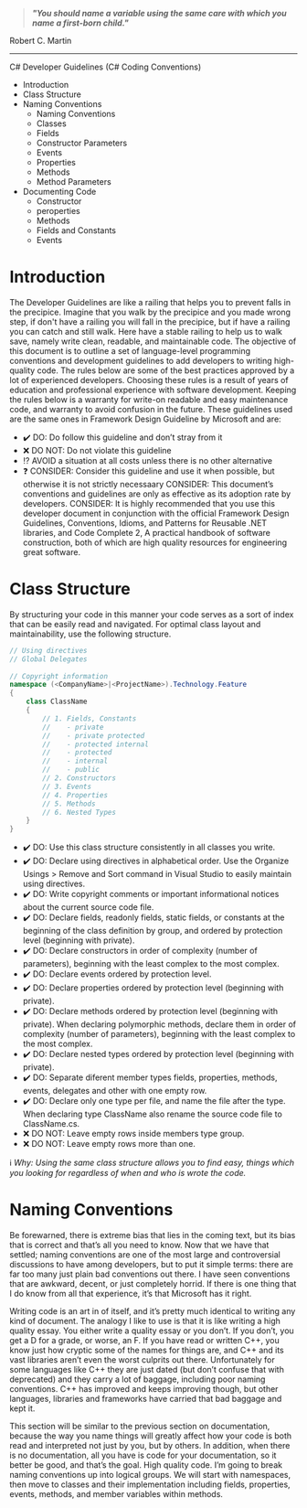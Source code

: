 > ***"You should name a variable using the same care with which you name a first-born child."***

Robert C. Martin

---

C# Developer Guidelines (C# Coding Conventions)

* Introduction
* Class Structure
* Naming Conventions
	* Naming Conventions
	* Classes
	* Fields
	* Constructor Parameters
	* Events
	* Properties
	* Methods
	* Method Parameters
* Documenting Code
	* Constructor
	* peroperties
	* Methods
	* Fields and Constants
	* Events
	
# Introduction

The Developer Guidelines are like a railing that helps you to prevent falls in the precipice. Imagine that you walk by the precipice and you made wrong step, if don't have a railing you will fall in the precipice, but if have a railing you can catch and still walk. Here have a stable railing to help us to walk save, namely write clean, readable, and maintainable code.
The objective of this document is to outline a set of language-level programming conventions and development guidelines to add developers to writing high-quality code. The rules below are some of the best practices approved by a lot of experienced developers. Choosing these rules is a result of years of education and professional experience with software development. Keeping the rules below is a warranty for write-on readable and easy maintenance code, and warranty to avoid confusion in the future.
These guidelines used are the same ones in Framework Design Guideline by Microsoft and are:

* ✔️ DO: Do follow this guideline and don’t stray from it
* ❌ DO NOT: Do not violate this guideline
* ⁉️  AVOID a situation at all costs unless there is no other alternative
* ❓ CONSIDER: Consider this guideline and use it when possible, but otherwise it is not strictly necessaary
CONSIDER: This document’s conventions and guidelines are only as effective as its adoption rate by developers.
CONSIDER: It is highly recommended that you use this developer document in conjunction with the official Framework Design Guidelines, Conventions, Idioms, and Patterns for Reusable .NET libraries, and Code Complete 2, A practical handbook of software construction, both of which are high quality resources for engineering great software.

# Class Structure

By structuring your code in this manner your code serves as a sort of index that can be easily read and navigated. For optimal class layout and maintainability, use the following structure.

```C#
// Using directives 
// Global Delegates 
	
// Copyright information 
namespace (<CompanyName>|<ProjectName>).Technology.Feature
{ 
    class ClassName 
    { 
        // 1. Fields, Constants
        //    - private
        //    - private protected
        //    - protected internal
        //    - protected        
        //    - internal
        //    - public
        // 2. Constructors
        // 3. Events
        // 4. Properties
        // 5. Methods
        // 6. Nested Types
    } 
}
```

* ✔️ DO: Use this class structure consistently in all classes you write.
* ✔️ DO: Declare using directives in alphabetical order. Use the Organize Usings > Remove and Sort command in Visual Studio to easily maintain using directives.
* ✔️ DO: Write copyright comments or important informational notices about the current source code file.
* ✔️ DO: Declare fields, readonly fields, static fields, or constants at the beginning of the class definition by group, and ordered by protection level (beginning with private).
* ✔️ DO: Declare constructors in order of complexity (number of parameters), beginning with the least complex to the most complex.
* ✔️ DO: Declare events ordered by protection level.
* ✔️ DO: Declare properties ordered by protection level (beginning with private).
* ✔️ DO: Declare methods ordered by protection level (beginning with private). When declaring polymorphic methods, declare them in order of complexity (number of parameters), beginning with the least complex to the most complex.
* ✔️ DO: Declare nested types ordered by protection level (beginning with private).
* ✔️ DO: Separate diferent member types fields, properties, methods, events, delegates and other with one empty row.
* ✔️ DO: Declare only one type per file, and name the file after the type. When declaring type ClassName also rename the source code file to ClassName.cs.
* ❌ DO NOT: Leave empty rows inside members type group.
* ❌ DO NOT: Leave empty rows more than one.

:information_source: *Why: Using the same class structure allows you to find easy, things which you looking for regardless of when and who is wrote the code.*

# Naming Conventions

Be forewarned, there is extreme bias that lies in the coming text, but its bias that is correct and that’s all you need to know. Now that we have that settled; naming conventions are one of the most large and controversial discussions to have among developers, but to put it simple terms: there are far too many just plain bad conventions out there. I have seen conventions that are awkward, decent, or just completely horrid. If there is one thing that I do know from all that experience, it’s that Microsoft has it right.

Writing code is an art in of itself, and it’s pretty much identical to writing any kind of document. The analogy I like to use is that it is like writing a high quality essay. You either write a quality essay or you don’t. If you don’t, you get a D for a grade, or worse, an F. If you have read or written C++, you know just how cryptic some of the names for things are, and C++ and its vast libraries aren’t even the worst culprits out there. Unfortunately for some languages like C++ they are just dated (but don’t confuse that with deprecated) and they carry a lot of baggage, including poor naming conventions. C++ has improved and keeps improving though, but other languages, libraries and frameworks have carried that bad baggage and kept it.

This section will be similar to the previous section on documentation, because the way you name things will greatly affect how your code is both read and interpreted not just by you, but by others. In addition, when there is no documentation, all you have is code for your documentation, so it better be good, and that’s the goal. High quality code. I’m going to break naming conventions up into logical groups. We will start with namespaces, then move to classes and their implementation including fields, properties, events, methods, and member variables within methods.

